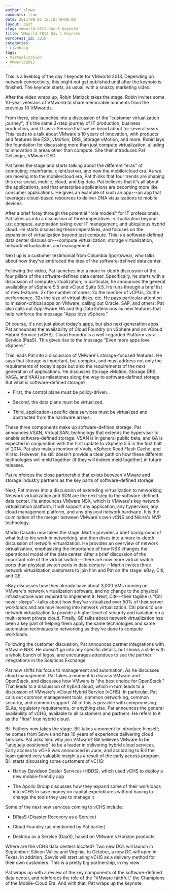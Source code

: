 ```yaml
---
author: slowe
comments: true
date: 2013-08-26 12:18:40+00:00
layout: post
slug: vmworld-2013-day-1-keynote
title: VMworld 2013 Day 1 Keynote
wordpress_id: 3255
categories:
- Liveblog
tags:
- Virtualization
- VMworld2013
---
```


This is a liveblog of the day 1 keynote for VMworld 2013. Depending on network connectivity, this might not get published until after the keynote is finished. The keynote starts, as usual, with a snazzy marketing video.

After the video wraps up, Robin Matlock takes the stage. Robin invites some 10-year veterans of VMworld to share memorable moments from the previous 10 VMworlds.

From there, she launches into a discussion of the "customer virtualization journey"; it's the same 3-step journey of IT production, business production, and IT-as-a-Service that we've heard about for several years. This leads to a talk about VMware's 10 years of innovation, with products and features like ESX, vMotion, DRS, Storage vMotion, and more. Robin lays the foundation for discussing more than just compute virtualization, alluding to innovation in areas other than compute. She then introduces Pat Gelsinger, VMware CEO.

Pat takes the stage and starts talking about the different "eras" of computing: mainframe, client/server, and now the mobile/cloud era. As we are moving into the mobile/cloud era, Pat thinks that four trends are shaping this era: social, mobile, cloud, and big data. Pat believes that it's all about the applications, and that enterprise applications are becoming more like consumer applications. He gives an example of such an app---an app that leverages cloud-based resources to deliver DNA visualizations to mobile devices.

After a brief foray through the potential "role models" for IT professionals, Pat takes us into a discussion of three imperatives: virtualization beyond just compute, automation taking over IT management, and ubiquitous hybrid cloud. He starts discussing these imperatives, and focuses on the expansion of virtualization beyond just compute. This is a software-defined data center discussion---compute virtualization, storage virtualization, network virtualization, and management.

Next up is a customer testimonial from Columbia Sportswear, who talks about how they've embraced the idea of the software-defined data center.

Following the video, Pat launches into a more in-depth discussion of the four pillars of the software-defined data center. Specifically, he starts with a discussion of compute virtualization; in particular, he announces the general availability of vSphere 5.5 and vCloud Suite 5.5. He runs through a brief list of new features: 2x the number of cores, 2x the number of vCPUs, 2x the performance, 32x the size of virtual disks, etc. He pays particular attention to mission-critical apps on VMware, calling out Oracle, SAP, and others. Pat also calls out App-Aware HA and Big Data Extensions as new features that help reinforce the message "Apps love vSphere."

Of course, it's not just about today's apps, but also next-generation apps. Pat announces the availability of Cloud Foundry on vSphere and on vCloud Hybrid Service (vCHS). Cloud Foundry is a well-regarded Platform-as-a-Service (PaaS). This gives rise to the message "Even more apps love vSphere."

This leads Pat into a discussion of VMware's storage-focused features. He says that storage is important, but complex, and must address not only the requirements of today's apps but also the requirements of the next generation of applications. He discusses Storage vMotion, Storage DRS, VASA, and VAAI as milestones along the way to software-defined storage. But what is software-defined storage?

* First, the control plane must be policy-driven.

* Second, the data plane must be virtualized.

* Third, application-specific data services must be virtualized and abstracted from the hardware arrays.

These three components make up software-defined storage. Pat announces VSAN, Virtual SAN, technology that extends the hypervisor to enable software-defined storage. VSAN is in general public beta, and GA is expected in conjunction with the first update to vSphere 5.5 in the first half of 2014. Pat also makes mention of vVols, vSphere Read Flash Cache, and Virsto. However, he still doesn't provide a clear path on how these different technologies will meld together (if they will indeed meld together) in future releases.

Pat reinforces the close partnership that exists between VMware and storage industry partners as the key parts of software-defined storage.

Next, Pat moves into a discussion of extending virtualization to networking. Network virtualization and SDN are the next step to the software-defined data center. He announces VMware NSX, which is VMware's key network virtualization platform. It will support any application, any hypervisor, any cloud management platform, and any physical network hardware. It is the culmination of the merger between VMware's own vCNS and Nicira's NVP technology.

Martin Casado now takes the stage. Martin provides a brief background of what led to his work in networking, and then dives into a more in-depth discussion of network virtualization. He provides an overview of network virtualization, emphasizing the importance of how NSX changes the operational model of the data center. After a brief discussion of the important role of the virtual switch---there are now more virtual switch ports than physical switch ports in data centers---Martin invites three network virtualization customers to join him and Pat on the stage: eBay, Citi, and GE.

eBay discusses how they already have about 3,000 VMs running on VMware's network virtualization software, and no change to the physical infrastructure was required to implement it. Next, Citi---their tagline is "Citi never sleeps"--talks about how they've virtualized over 50% of their server workloads and are now moving into network virtualization. Citi plans to use network virtualization to provide a higher level of security and isolation on a multi-tenant private cloud. Finally, GE talks about network virtualization has been a key part of helping them apply the same technologies and same automation techniques to networking as they've done to compute workloads.

Following the customer discussion, Pat announces partner integrations with VMware NSX. He doesn't go into any specific details, but shows a slide with a whole bunch of logos, and encourages attendees to see the partner integrations in the Solutions Exchange.

Pat now shifts his focus to management and automation. As he discusses cloud management, Pat takes a moment to discuss VMware and OpenStack, and discusses how VMware is "the best choice for OpenStack." That leads to a discussion of hybrid cloud, which in turn leads to a discussion of VMware's vCloud Hybrid Service (vCHS). In particular, Pat calls out common management tools, common networking, common security, and common support. All of this is possible with compromising SLAs, regulatory requirements, or anything else. Pat announces the general availability of vCHS, available to all customers and partners. He refers to it as the "first" true hybrid cloud.

Bill Fathers now takes the stage. Bill takes a moment to introduce himself; he comes from Savvis and has 10 years of experience delivering cloud services. Pat asks him: why join VMware? Bill believes VMware to be "uniquely positioned" to be a leader in delivering hybrid cloud services. Early access to vCHS was announced in June, and according to Bill the team gained very valuable insight as a result of the early access program. Bill starts discussing some customers of vCHS:

* Harley Davidson Dealer Services (HDDS), which used vCHS to deploy a new mobile-friendly app

* The Apollo Group discusses how they expand some of their workloads into vCHS to save money on capital expenditures without having to change the tools they use to manage it

Some of the next new services coming to vCHS include:

* DRaaS (Disaster Recovery as a Service)

* Cloud Foundry (as mentioned by Pat earlier)

* Desktop as a Service (DaaS), based on VMware's Horizon products

Where are the vCHS data centers located? Two new DCs will launch in September: Silicon Valley and Virginia. In October, a new DC will open in Texas. In addition, Savvis will start using vCHS as a delivery method for their own customers. This is a pretty big partnership, in my view.

Pat wraps up with a review of the key components of the software-defined data center, and reinforces the role of the "VMware faithful," the Champions of the Mobile-Cloud Era. And with that, Pat wraps up the keynote.

